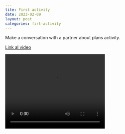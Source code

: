 ```yaml
---
tite: First activity
date: 2023-02-09
layout: post
categories: firt-activity
---
```


Make a conversation with a partner about plans activity.

[Link al video](https://youtube.com/shorts/hkZnj04cyhg?feature=share)

<video width="320" height="240">
  <source src="../assets/videos/first.mp4" type="video/mp4">
</video>
